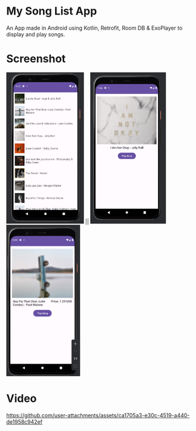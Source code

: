 
# My Song List App

An App made in Android using Kotlin, Retrofit, Room DB & ExoPlayer to display and play songs.


# Screenshot

<img src="/ss/songlist.png" height="400px"/> || <img src="/ss/songdetails.png" height="400px"/>
<img src="/ss/ss3.png" height="400px"/>

# Video

https://github.com/user-attachments/assets/ca1705a3-e30c-4519-a440-de1958c942ef

